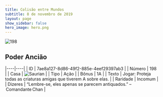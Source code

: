 ```yaml
---
title: Colisão entre Mundos
subtitle: 8 de novembro de 2019
layout: page
show_sidebar: false
hero_image: hero.png
---
```


![198](https://cdn.keyforgegame.com/media/card_front/pt/452_198_J87P7JX7P9Q_pt.png)

## Poder Ancião

|----|----|
| ID | 7ae8a127-8d86-49f2-885e-4eef29397ab3 |
| Número | 198 |
| Casa | ![Saurian](https://archonarcana.com/images/thumb/9/9e/Saurian_P.png/22px-Saurian_P.png "Sauro") |
| Tipo | Ação |
| Bônus | 1A |
| Texto | Jogar: Proteja todas as criaturas amigas que tiverem A sobre elas. |
| Raridade | Incomum |
| Dizeres | “Lembre-se, eles apenas se parecem antiquados.” – Comandante Chan |
